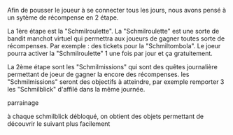 Afin de pousser le joueur à se connecter tous les jours, nous avons pensé à un sytème de récompense en 2 étape.

La 1ère étape est la "Schmilroulette". La "Schmilroulette" est une sorte de bandit manchot virtuel qui permettra aux joueurs de gagner toutes sorte de récompenses. Par exemple : des tickets pour la "Schmiltombola". Le joeur pourra activer la "Schmilroulette" 1 une fois par jour et ça gratuitement.

La 2ème étape sont les "Schmilmissions" qui sont des quêtes journalière permettant de joeur de gagner la encore des récompenses. les "Schmilmissions" seront des objectifs à atteindre, par exemple remporter 3 les "Schmilblick" d'affilé dans la même journée. 


parrainage

à chaque schmilblick débloqué, on obtient des objets permettant de découvrir le suivant plus facilement
